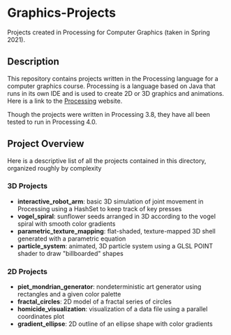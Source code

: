 # Graphics-Projects
Projects created in Processing for Computer Graphics (taken in Spring 2021).

## Description
This repository contains projects written in the Processing language for a computer graphics course. Processing is a language based on Java that runs in its own IDE and is used to create 2D or 3D graphics and animations. Here is a link to the [Processing](https://processing.org) website.

Though the projects were written in Processing 3.8, they have all been tested to run in Processing 4.0.

## Project Overview
Here is a descriptive list of all the projects contained in this directory, organized roughly by complexity

### 3D Projects
* **interactive_robot_arm**: basic 3D simulation of joint movement in Processing using a HashSet to keep track of key presses
* **vogel_spiral**: sunflower seeds arranged in 3D according to the vogel spiral with smooth color gradients
* **parametric_texture_mapping**: flat-shaded, texture-mapped 3D shell generated with a parametric equation
* **particle_system**: animated, 3D particle system using a GLSL POINT shader to draw "billboarded" shapes

### 2D Projects
* **piet_mondrian_generator**: nondeterministic art generator using rectangles and a given color palette
* **fractal_circles**: 2D model of a fractal series of circles
* **homicide_visualization**: visualization of a data file using a parallel coordinates plot
* **gradient_ellipse**: 2D outline of an ellipse shape with color gradients
